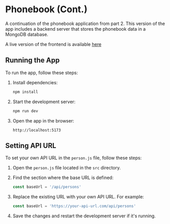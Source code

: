 # Phonebook (Cont.)

A continuation of the phonebook application from part 2. This version of the app includes a backend server that stores the phonebook data in a MongoDB database.

A live version of the frontend is available [here](https://phonebook-frontend-eight.vercel.app/)

## Running the App

To run the app, follow these steps:

1. Install dependencies:

   ```bash
   npm install
   ```

2. Start the development server:

   ```bash
   npm run dev
   ```

3. Open the app in the browser:

   ```
   http://localhost:5173
   ```

## Setting API URL

To set your own API URL in the `person.js` file, follow these steps:

1. Open the `person.js` file located in the `src` directory.

2. Find the section where the base URL is defined:

   ```javascript
   const baseUrl = '/api/persons'
   ```

3. Replace the existing URL with your own API URL. For example:

   ```javascript
   const baseUrl = 'https://your-api-url.com/api/persons'
   ```

4. Save the changes and restart the development server if it's running.
